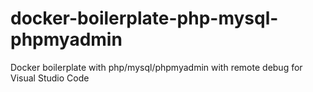 # docker-boilerplate-php-mysql-phpmyadmin
Docker boilerplate with php/mysql/phpmyadmin with remote debug for Visual Studio Code
